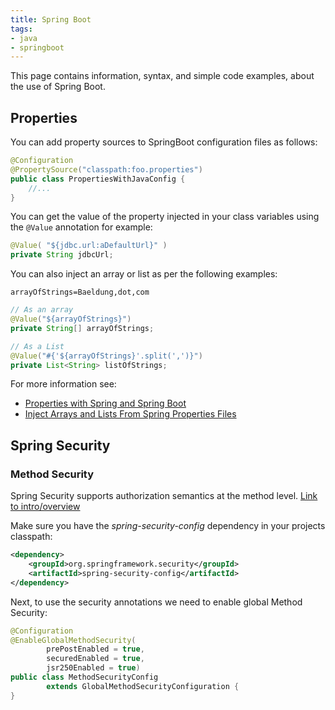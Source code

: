 ```yaml
---
title: Spring Boot
tags:
- java
- springboot
---
```


This page contains information, syntax, and simple code examples, about the use of Spring Boot.
<!--more-->

## Properties

You can add property sources to SpringBoot configuration files as follows:

```java
@Configuration
@PropertySource("classpath:foo.properties")
public class PropertiesWithJavaConfig {
    //...
}
```

You can get the value of the property injected in your class variables using the `@Value` annotation for example:

```java
@Value( "${jdbc.url:aDefaultUrl}" )
private String jdbcUrl;
```

You can also inject an array or list as per the following examples:

```properties
arrayOfStrings=Baeldung,dot,com
```

```java
// As an array
@Value("${arrayOfStrings}")
private String[] arrayOfStrings;

// As a List
@Value("#{'${arrayOfStrings}'.split(',')}")
private List<String> listOfStrings;
```

For more information see:
* [Properties with Spring and Spring Boot](https://www.baeldung.com/properties-with-spring)
* [Inject Arrays and Lists From Spring Properties Files](https://www.baeldung.com/spring-inject-arrays-lists)

## Spring Security

### Method Security

Spring Security supports authorization semantics at the method level. [Link to intro/overview](https://www.baeldung.com/spring-security-method-security)

Make sure you have the _spring-security-config_ dependency in your projects classpath:

```xml
<dependency>
    <groupId>org.springframework.security</groupId>
    <artifactId>spring-security-config</artifactId>
</dependency>
```

Next, to use the security annotations we need to enable global Method Security:

```java
@Configuration
@EnableGlobalMethodSecurity(
        prePostEnabled = true,
        securedEnabled = true,
        jsr250Enabled = true)
public class MethodSecurityConfig
        extends GlobalMethodSecurityConfiguration {
}
```

